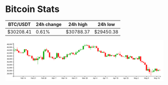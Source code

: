 # Bitcoin Stats

BTC/USDT|24h change|24h high|24h low|
|---|---|---|---|
|$30208.41|0.61%|$30788.37|$29450.38|

<img src="./chart.svg">
